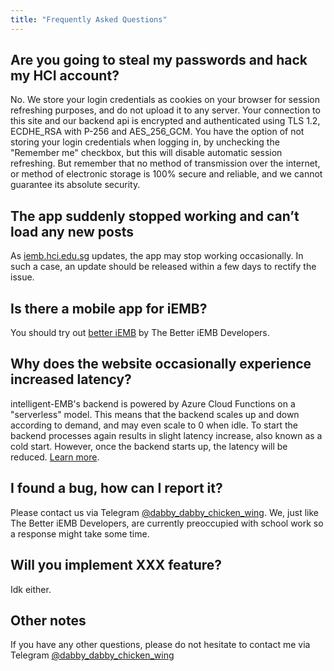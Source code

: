 ```yaml
---
title: "Frequently Asked Questions"
---
```


## Are you going to steal my passwords and hack my HCI account?

No. We store your login credentials as cookies on your browser for session refreshing purposes, and do not upload it to any server. Your connection to this site and our backend api is encrypted and authenticated using TLS 1.2, ECDHE_RSA with P-256 and AES_256_GCM. You have the option of not storing your login credentials when logging in, by unchecking the "Remember me" checkbox, but this will disable automatic session refreshing. But remember that no method of transmission over the internet, or method of electronic storage is 100% secure and reliable, and we cannot guarantee its absolute security.

## The app suddenly stopped working and can’t load any new posts

As [iemb.hci.edu.sg](https://iemb.hci.edu.sg) updates, the app may stop working occasionally. In such a case, an update should be released within a few days to rectify the issue.

## Is there a mobile app for iEMB?

You should try out [better iEMB](https://betteriemb.skytect.one) by The Better iEMB Developers.

## Why does the website occasionally experience increased latency?

intelligent-EMB's backend is powered by Azure Cloud Functions on a "serverless" model. This means that the backend scales up and down according to demand, and may even scale to 0 when idle. To start the backend processes again results in slight latency increase, also known as a cold start. However, once the backend starts up, the latency will be reduced. [Learn more](https://azure.microsoft.com/en-us/blog/understanding-serverless-cold-start/).

## I found a bug, how can I report it?

Please contact us via Telegram [@dabby_dabby_chicken_wing](https://t.me/dabby_dabby_chicken_wing). We, just like The Better iEMB Developers, are currently preoccupied with school work so a response might take some time.

## Will you implement XXX feature?

Idk either.

## Other notes

If you have any other questions, please do not hesitate to contact me via Telegram [@dabby_dabby_chicken_wing](https://t.me/dabby_dabby_chicken_wing)
